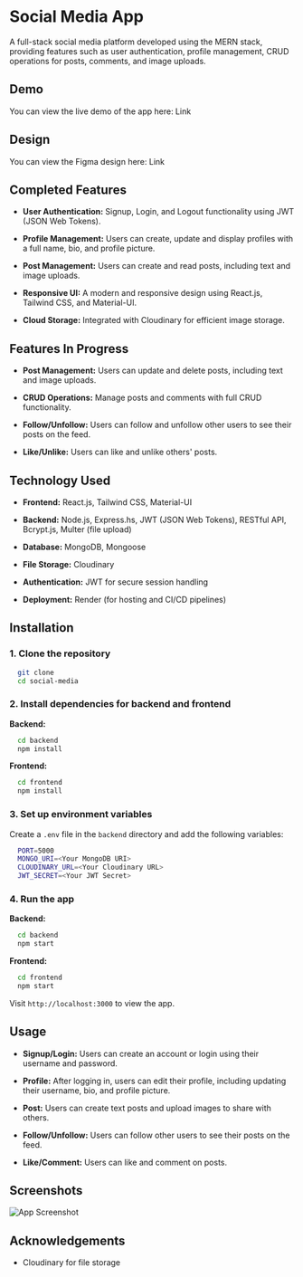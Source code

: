 # Social Media App

A full-stack social media platform developed using the MERN stack, providing features such as user authentication, profile management, CRUD operations for posts, comments, and image uploads.

## Demo

You can view the live demo of the app here: Link

## Design

You can view the Figma design here: Link

## Completed Features

- **User Authentication:** Signup, Login, and Logout functionality using JWT (JSON Web Tokens).

- **Profile Management:** Users can create, update and display profiles with a full name, bio, and profile picture.

- **Post Management:** Users can create and read posts, including text and image uploads.

- **Responsive UI:** A modern and responsive design using React.js, Tailwind CSS, and Material-UI.

- **Cloud Storage:** Integrated with Cloudinary for efficient image storage.

## Features In Progress

- **Post Management:** Users can update and delete posts, including text and image uploads.

- **CRUD Operations:** Manage posts and comments with full CRUD functionality.

- **Follow/Unfollow:** Users can follow and unfollow other users to see their posts on the feed.

- **Like/Unlike:** Users can like and unlike others' posts.

## Technology Used

- **Frontend:** React.js, Tailwind CSS, Material-UI

- **Backend:** Node.js, Express.hs, JWT (JSON Web Tokens), RESTful API, Bcrypt.js, Multer (file upload)

- **Database:** MongoDB, Mongoose

- **File Storage:** Cloudinary

- **Authentication:** JWT for secure session handling

- **Deployment:** Render (for hosting and CI/CD pipelines)

## Installation

### 1. Clone the repository

```bash
  git clone
  cd social-media
```

### 2. Install dependencies for backend and frontend

**Backend:**

```bash
  cd backend
  npm install
```

**Frontend:**

```bash
  cd frontend
  npm install
```

### 3. Set up environment variables

Create a `.env` file in the `backend` directory and add the following variables:

```bash
  PORT=5000
  MONGO_URI=<Your MongoDB URI>
  CLOUDINARY_URL=<Your Cloudinary URL>
  JWT_SECRET=<Your JWT Secret>
```

### 4. Run the app

**Backend:**

```bash
  cd backend
  npm start
```

**Frontend:**

```bash
  cd frontend
  npm start
```

Visit `http://localhost:3000` to view the app.

## Usage

- **Signup/Login:** Users can create an account or login using their username and password.

- **Profile:** After logging in, users can edit their profile, including updating their username, bio, and profile picture.

- **Post:** Users can create text posts and upload images to share with others.

- **Follow/Unfollow:** Users can follow other users to see their posts on the feed.

- **Like/Comment:** Users can like and comment on posts.

## Screenshots

![App Screenshot](https://via.placeholder.com/468x300?text=App+Screenshot+Here)

## Acknowledgements

- Cloudinary for file storage
